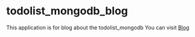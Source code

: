 # todolist_mongodb_blog
This application is for blog about the todolist_mongodb
You can visit <a href="https://jatinnpminstall.blogspot.com/2022/08/build-nodejs-restful-apis-in-simple.html" target="__blank">Blog</a>
